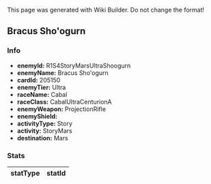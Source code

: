 <span class="wiki-builder">This page was generated with Wiki Builder. Do not change the format!</span>

## Bracus Sho'ogurn
### Info
* **enemyId:** R1S4StoryMarsUltraShoogurn
* **enemyName:** Bracus Sho'ogurn
* **cardId:** 205150
* **enemyTier:** Ultra
* **raceName:** Cabal
* **raceClass:** CabalUltraCenturionA
* **enemyWeapon:** ProjectionRifle
* **enemyShield:** 
* **activityType:** Story
* **activity:** StoryMars
* **destination:** Mars

### Stats
statType | statId
-------- | ------

